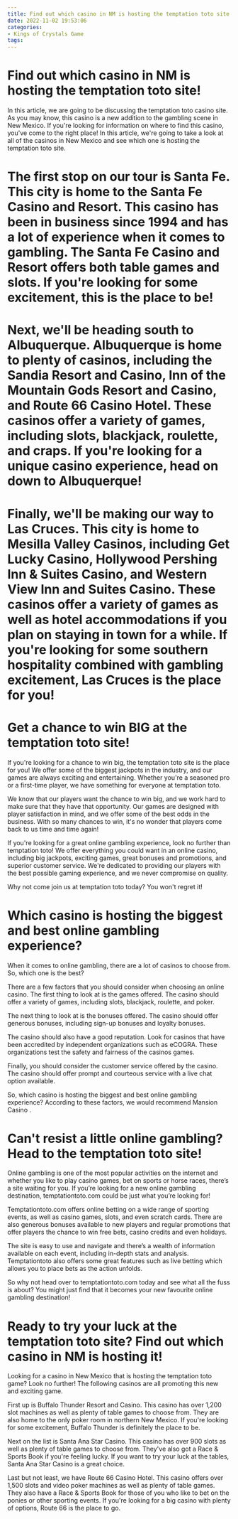 ```yaml
---
title: Find out which casino in NM is hosting the temptation toto site!
date: 2022-11-02 19:53:06
categories:
- Kings of Crystals Game
tags:
---
```



#  Find out which casino in NM is hosting the temptation toto site!

In this article, we are going to be discussing the temptation toto casino site. As you may know, this casino is a new addition to the gambling scene in New Mexico. If you're looking for information on where to find this casino, you've come to the right place! In this article, we're going to take a look at all of the casinos in New Mexico and see which one is hosting the temptation toto site.

# The first stop on our tour is Santa Fe. This city is home to the Santa Fe Casino and Resort. This casino has been in business since 1994 and has a lot of experience when it comes to gambling. The Santa Fe Casino and Resort offers both table games and slots. If you're looking for some excitement, this is the place to be!

# Next, we'll be heading south to Albuquerque. Albuquerque is home to plenty of casinos, including the Sandia Resort and Casino, Inn of the Mountain Gods Resort and Casino, and Route 66 Casino Hotel. These casinos offer a variety of games, including slots, blackjack, roulette, and craps. If you're looking for a unique casino experience, head on down to Albuquerque!

# Finally, we'll be making our way to Las Cruces. This city is home to Mesilla Valley Casinos, including Get Lucky Casino, Hollywood Pershing Inn & Suites Casino, and Western View Inn and Suites Casino. These casinos offer a variety of games as well as hotel accommodations if you plan on staying in town for a while. If you're looking for some southern hospitality combined with gambling excitement, Las Cruces is the place for you!

#  Get a chance to win BIG at the temptation toto site!

If you're looking for a chance to win big, the temptation toto site is the place for you! We offer some of the biggest jackpots in the industry, and our games are always exciting and entertaining. Whether you're a seasoned pro or a first-time player, we have something for everyone at temptation toto.

We know that our players want the chance to win big, and we work hard to make sure that they have that opportunity. Our games are designed with player satisfaction in mind, and we offer some of the best odds in the business. With so many chances to win, it's no wonder that players come back to us time and time again!

If you're looking for a great online gambling experience, look no further than temptation toto! We offer everything you could want in an online casino, including big jackpots, exciting games, great bonuses and promotions, and superior customer service. We're dedicated to providing our players with the best possible gaming experience, and we never compromise on quality.

Why not come join us at temptation toto today? You won't regret it!

#  Which casino is hosting the biggest and best online gambling experience?

When it comes to online gambling, there are a lot of casinos to choose from. So, which one is the best?

There are a few factors that you should consider when choosing an online casino. The first thing to look at is the games offered. The casino should offer a variety of games, including slots, blackjack, roulette, and poker.

The next thing to look at is the bonuses offered. The casino should offer generous bonuses, including sign-up bonuses and loyalty bonuses.

The casino should also have a good reputation. Look for casinos that have been accredited by independent organizations such as eCOGRA. These organizations test the safety and fairness of the casinos games.

Finally, you should consider the customer service offered by the casino. The casino should offer prompt and courteous service with a live chat option available.

So, which casino is hosting the biggest and best online gambling experience? According to these factors, we would recommend Mansion Casino .

#  Can't resist a little online gambling? Head to the temptation toto site!

Online gambling is one of the most popular activities on the internet and whether you like to play casino games, bet on sports or horse races, there’s a site waiting for you. If you’re looking for a new online gambling destination, temptationtoto.com could be just what you’re looking for!

Temptationtoto.com offers online betting on a wide range of sporting events, as well as casino games, slots, and even scratch cards. There are also generous bonuses available to new players and regular promotions that offer players the chance to win free bets, casino credits and even holidays.

The site is easy to use and navigate and there’s a wealth of information available on each event, including in-depth stats and analysis. Temptationtoto also offers some great features such as live betting which allows you to place bets as the action unfolds.

So why not head over to temptationtoto.com today and see what all the fuss is about? You might just find that it becomes your new favourite online gambling destination!

#  Ready to try your luck at the temptation toto site? Find out which casino in NM is hosting it!

Looking for a casino in New Mexico that is hosting the temptation toto game? Look no further! The following casinos are all promoting this new and exciting game.

First up is Buffalo Thunder Resort and Casino. This casino has over 1,200 slot machines as well as plenty of table games to choose from. They are also home to the only poker room in northern New Mexico. If you're looking for some excitement, Buffalo Thunder is definitely the place to be.

Next on the list is Santa Ana Star Casino. This casino has over 900 slots as well as plenty of table games to choose from. They've also got a Race & Sports Book if you're feeling lucky. If you want to try your luck at the tables, Santa Ana Star Casino is a great choice.

Last but not least, we have Route 66 Casino Hotel. This casino offers over 1,500 slots and video poker machines as well as plenty of table games. They also have a Race & Sports Book for those of you who like to bet on the ponies or other sporting events. If you're looking for a big casino with plenty of options, Route 66 is the place to go.